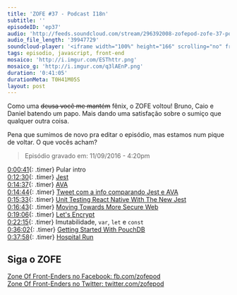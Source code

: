 ```yaml
---
title: 'ZOFE #37 - Podcast I18n'
subtitle: ''
episodeID: 'ep37'
audio: 'http://feeds.soundcloud.com/stream/296392008-zofepod-zofe-37-podcast-i18n'
audio_file_length: '39947729'
soundcloud-player: '<iframe width="100%" height="166" scrolling="no" frameborder="no" src="https://w.soundcloud.com/player/?url=https%3A//api.soundcloud.com/tracks/296392008&amp;color=ff5500&amp;auto_play=false&amp;hide_related=false&amp;show_comments=true&amp;show_user=true&amp;show_reposts=false"></iframe>'
tags: episodio, javascript, front-end
mosaico: 'http://i.imgur.com/ESThttr.png'
mosaico_g: 'http://i.imgur.com/q3lAEnP.png'
duration: '0:41:05'
durationMeta: T0H41M05S
layout: post
---
```


Como uma <del>deusa você me mantém</del> fênix, o ZOFE voltou! Bruno, Caio e Daniel batendo um papo. Mais dando uma satisfação sobre o sumiço que qualquer outra coisa.

<!-- excerpt -->

Pena que sumimos de novo pra editar o episódio, mas estamos num pique de voltar. O que vocês acham?

> Episódio gravado em: 11/09/2016 - 4:20pm

[0:00:41](#t=0:00:41){: .timer} Pular intro<br>
[0:12:30](#t=0:12:30){: .timer} [Jest](http://facebook.github.io/jest/)<br>
[0:14:37](#t=0:14:37){: .timer} [AVA](https://github.com/avajs/ava)<br>
[0:14:44](#t=0:14:44){: .timer} [Tweet com a info comparando Jest e AVA](https://twitter.com/MoOx/status/774226671469727744)<br>
[0:15:33](#t=0:15:33){: .timer} [Unit Testing React Native With The New Jest](https://blog.callstack.io/unit-testing-react-native-with-the-new-jest-i-snapshots-come-into-play-68ba19b1b9fe)<br>
[0:16:43](#t=0:16:43){: .timer} [Moving Towards More Secure Web](https://security.googleblog.com/2016/09/moving-towards-more-secure-web.html)<br>
[0:19:06](#t=0:19:06){: .timer} [Let's Encrypt](https://letsencrypt.org/)<br>
[0:22:15](#t=0:22:15){: .timer} Imutabilidade, `var`, `let` e `const`<br>
[0:36:02](#t=0:36:02){: .timer} [Getting Started With PouchDB](https://www.sitepoint.com/getting-started-with-pouchdb/)<br>
[0:37:58](#t=0:37:58){: .timer} [Hospital Run](http://hospitalrun.io/)<br>


## Siga o ZOFE

[Zone Of Front-Enders no Facebook: fb.com/zofepod](http://fb.com/zofepod/ "ZOFE no Facebook: fb.com/zofepod")<br>
[Zone Of Front-Enders no Twitter: twitter.com/zofepod](http://twitter.com/zofepod/ "ZOFE no Twitter")<br>
